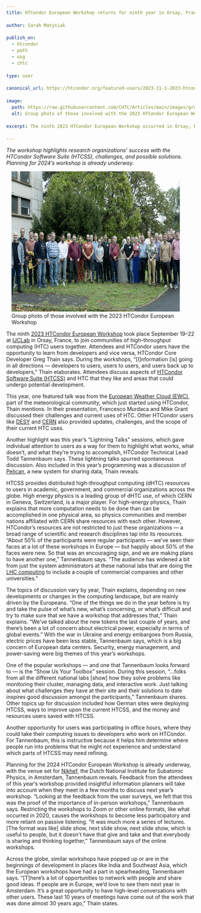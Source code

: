 ```yaml
---
title: HTCondor European Workshop returns for ninth year in Orsay, France

author: Sarah Matysiak

publish_on:
  - htcondor
  - path
  - osg
  - chtc
  
type: user

canonical_url: https://htcondor.org/featured-users/2023-11-1-2023-htcondor-european-worshop.html

image:
  path: https://raw.githubusercontent.com/CHTC/Articles/main/images/groupphoto.png
  alt: Group photo of those involved with the 2023 HTCondor European Workshop
  
excerpt: The ninth 2023 HTCondor European Workshop occurred in Orsay, France, September 19-22

--- 
```


*The workshop highlights research organizations’ success with the HTCondor Software Suite (HTCSS), challenges, and possible 
solutions. Planning for 2024’s workshop is already underway.*

<figure class="figure float-end" style="margin-left: 1em">
  <img src='https://raw.githubusercontent.com/CHTC/Articles/main/images/groupphoto.png' height="375" width="600" class="figure-img img-fluid rounded" alt="Group photo of those involved with the 2023 HTCondor European Workshop">
  <figcaption class="figure-caption">Group photo of those involved with the 2023 HTCondor European Workshop<br/></figcaption>
</figure>

The ninth [2023 HTCondor European Workshop](https://indico.cern.ch/event/1274213/) took place September 19–22 
at [IJCLab](https://www.ijclab.in2p3.fr/en/home/) in Orsay, France, to join communities of high-throughput computing
(HTC) users together. Attendees and HTCondor users have the opportunity to learn from developers and vice versa, 
HTCondor Core Developer Greg Thain says. During the workshops, “[I]nformation [is] going in all directions — developers
to users, users to users, and users back up to developers,” Thain elaborates. Attendees discuss aspects of 
[HTCondor Software Suite (HTCSS)](https://htcondor.org/) and HTC that they like and areas that could undergo potential development.

  

This year, one featured talk was from the [European Weather Cloud (EWC)](https://www.europeanweather.cloud/),
part of the meteorological community, which just started using HTCondor, Thain mentions. In their presentation, 
Francesco Murdaca and Mike Grant discussed their challenges and current uses of HTC. Other HTCondor users like
[DESY](https://www.desy.de/index_eng.html) and [CERN](https://home.cern/science/physics) also provided updates,
challenges, and the scope of their current HTC uses.

  

Another highlight was this year’s “Lightning Talks” sessions, which gave individual attention to users as a way 
for them to highlight what works, what doesn’t, and what they’re trying to accomplish, HTCondor Technical Lead 
Todd Tannenbaum says. These lightning talks spurred spontaneous discussion. Also included in this year’s programming 
was a discussion of [Pelican](https://pelicanplatform.org/), a new system for sharing data, Thain reveals.

  

HTCSS provides distributed high-throughput computing (dHTC) resources to users in academic, government, and commercial
organizations across the globe. High energy physics is a leading group of dHTC use, of which CERN in Geneva, Switzerland,
is a major player. For high-energy physics, Thain explains that more computation needs to be done than can be accomplished
in one physical area, so physics communities and member nations affiliated with CERN share resources with each other. 
However, HTCondor’s resources are not restricted to just these organizations — a broad range of scientific and research 
disciplines tap into its resources. “About 50% of the participants were regular participants — we’ve seen their faces at 
a lot of these workshops in Europe — but happily about 50% of the faces were new. So that was an encouraging sign, and 
we are making plans to have another one,” Tannenbaum says. “The audience has widened a bit from just the system administrators 
at these national labs that are doing the [LHC computing](https://home.cern/science/computing/grid) to include a couple of
commercial companies and other universities.”

  

The topics of discussion vary by year, Thain explains, depending on new developments or changes in the computing landscape,
but are mainly driven by the Europeans. “One of the things we do in the year before is try and take the pulse of what’s new,
what’s concerning, or what’s difficult and try to make sure that we have a workshop that addresses that,” Thain explains. 
“We’ve talked about the new tokens the last couple of years, and there’s been a lot of concern about electrical power, especially 
in terms of global events.” With the war in Ukraine and energy embargoes from Russia, electric prices have been less stable, 
Tannenbaum says, which is a big concern of European data centers. Security, energy management, and power-saving were big 
themes of this year’s workshops.

  

One of the popular workshops — and one that Tannenbaum looks forward to — is the “Show Us Your Toolbox” session. During this
session, “...folks from all the different national labs [show] how they solve problems like monitoring their cluster, managing 
data, and interactive work. Just talking about what challenges they have at their site and their solutions to date inspires
good discussion amongst the participants,” Tannenbaum shares. Other topics up for discussion included how German sites were 
deploying HTCSS, ways to improve upon the current HTCSS, and the money and resources users saved with HTCSS.

  

Another opportunity for users was participating in office hours, where they could take their computing issues to developers
who work on HTCondor. For Tannenbaum, this is instructive because it helps him determine where people run into problems that
he might not experience and understand which parts of HTCSS may need refining.

  

Planning for the 2024 HTCondor European Workshop is already underway, with the venue set for [Nikhef](https://www.nikhef.nl/en/),
the Dutch National Institute for Subatomic Physics, in Amsterdam, Tannenbaum reveals. Feedback from the attendees of this year’s
workshop provided insightful information planners will take into account when they meet in a few months to discuss next year’s 
workshop. “Looking at the feedback from the user surveys, we felt that this was the proof of the importance of in-person workshops,” 
Tannenbaum says. Restricting the workshops to Zoom or other online formats, like what occurred in 2020, causes the workshops to 
become less participatory and more reliant on passive listening. “It was much more a series of lectures. [The format was like] slide 
show, next slide show, next slide show, which is useful to people, but it doesn't have that give and take and that everybody is 
sharing and thinking together,” Tannenbaum says of the online workshops.

  

Across the globe, similar workshops have popped up or are in the beginnings of development in places like India and Southeast Asia, 
which the European workshops have had a part in spearheading, Tannenbaum says. “[T]here’s a lot of opportunities to
network with people and share good ideas. If people are in Europe, we’d love to see them next year in Amsterdam. It’s a great 
opportunity to have high-level conversations with other users. These last 10 years of meetings have come out of the work that 
was done almost 30 years ago,” Thain states.
